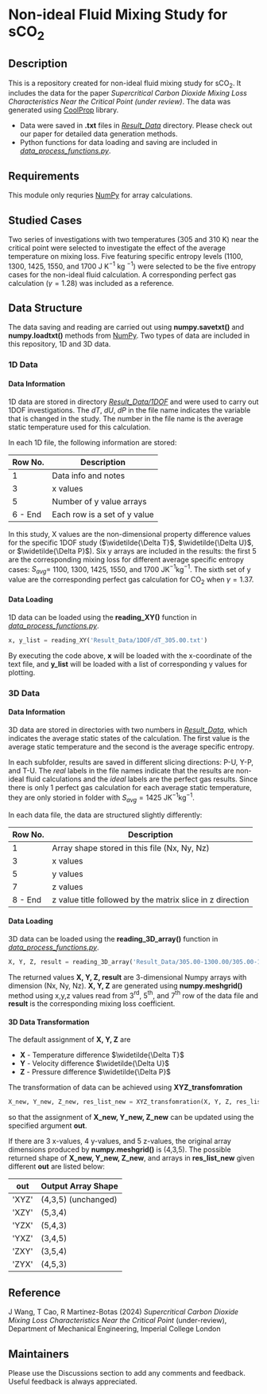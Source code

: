 # Non-ideal Fluid Mixing Study for $\textrm{sCO}_2$

## Description

This is a repository created for non-ideal fluid mixing study for $\textrm{sCO}_2$. It includes the data for the paper *Supercritical Carbon Dioxide Mixing Loss Characteristics Near the Critical Point (under review)*. The data was generated using [CoolProp](https://github.com/CoolProp/CoolProp) library.

- Data were saved in **.txt** files in [*Result_Data*](Result_Data) directory. Please check out our paper for detailed data generation methods.
- Python functions for data loading and saving are included in [*data_process_functions.py*](data_process_functions.py).

## Requirements

This module only requries [NumPy](https://numpy.org/) for array calculations.

## Studied Cases

Two series of investigations with two temperatures (305 and 310 K) near the critical point were selected to investigate the effect of the average temperature on mixing loss. Five featuring specific entropy levels (1100, 1300, 1425, 1550, and 1700 J K$^{-1}$ kg $^{-1}$) were selected to be the five entropy cases for the non-ideal fluid calculation. A corresponding perfect gas calculation ($\gamma = 1.28$) was included as a reference. 

## Data Structure

The data saving and reading are carried out using **numpy.savetxt()** and **numpy.loadtxt()** methods from [NumPy](https://numpy.org/). Two types of data are included in this repository, 1D and 3D data.

### 1D Data

#### Data Information

1D data are stored in directory [*Result_Data/1DOF*](Result_Data/1DOF) and were used to carry out 1DOF investigations. The *dT*, *dU*, *dP* in the file name indicates the variable that is changed in the study. The number in the file name is the average static temperature used for this calculation.

In each 1D file, the following information are stored:

| Row No.     | Description                   |
| -----       | -----------                   |
| 1           | Data info and notes           |
| 3           | x values                      |
| 5           | Number of y value arrays      |
| 6 - End     | Each row is a set of y value  |

In this study, X values are the non-dimensional property difference values for the specific 1DOF study ($\widetilde{\Delta T}$, $\widetilde{\Delta U}$, or $\widetilde{\Delta P}$). Six y arrays are included in the results: the first 5 are the corresponding mixing loss for different average specific entropy cases: $S_{avg} =$ 1100, 1300, 1425, 1550, and 1700 JK$^{-1}$kg$^{-1}$. The sixth set of y value are the corresponding perfect gas calculation for CO$_2$ when $\gamma=1.37$. 

#### Data Loading

1D data can be loaded using the **reading_XY()** function in [*data_process_functions.py*](data_process_functions.py). 

```python
x, y_list = reading_XY('Result_Data/1DOF/dT_305.00.txt')
```

By executing the code above, **x** will be loaded with the x-coordinate of the text file, and **y_list** will be loaded with a list of corresponding y values for plotting.

### 3D Data

#### Data Information

3D data are stored in directories with two numbers in [*Result_Data*](Result_Data), which indicates the average static states of the calculation. The first value is the average static temperature and the second is the average specific entropy.

In each subfolder, results are saved in different slicing directions: P-U, Y-P, and T-U. The *real* labels in the file names indicate that the results are non-ideal fluid calculations and the *ideal* labels are the perfect gas results. Since there is only 1 perfect gas calculation for each average static temperature, they are only storied in folder with $S_{avg}=1425$ JK$^{-1}$kg$^{-1}$.

In each data file, the data are structured slightly differently:

| Row No.     | Description                     |
| -----       | -----------                     |
| 1           | Array shape stored in this file (Nx, Ny, Nz) |
| 3           | x values                        |
| 5           | y values                        |
| 7           | z values                        |
| 8 - End     | z value title followed by the matrix slice in z direction|

#### Data Loading

3D data can be loaded using the **reading_3D_array()** function in [*data_process_functions.py*](data_process_functions.py). 

```python
X, Y, Z, result = reading_3D_array('Result_Data/305.00-1300.00/305.00-1300.00-realTU.txt')
```

The returned values **X, Y, Z, result** are 3-dimensional Numpy arrays with dimension (Nx, Ny, Nz). **X, Y, Z** are generated using **numpy.meshgrid()** method using x,y,z values read from 3$^{\textrm{rd}}$, 5$^{\textrm{th}}$, and 7$^{\textrm{th}}$ row of the data file and **result** is the corresponding mixing loss coefficient.

#### 3D Data Transformation

The default assignment of **X, Y, Z** are 

- **X** - Temperature difference $\widetilde{\Delta T}$
- **Y** - Velocity difference $\widetilde{\Delta U}$
- **Z** - Pressure difference $\widetilde{\Delta P}$

The transformation of data can be achieved using **XYZ_transfomration**

```python
X_new, Y_new, Z_new, res_list_new = XYZ_transfomration(X, Y, Z, res_list, out = 'XZY')
```

so that the assignment of **X_new, Y_new, Z_new** can be updated using the specified argument **out**.

If there are 3 x-values, 4 y-values, and 5 z-values, the original array dimensions produced by **numpy.meshgrid()** is (4,3,5). The possible returned shape of **X_new, Y_new, Z_new**, and arrays in **res_list_new** given different **out** are listed below:

| **out**     | Output Array Shape  |
| -----       | -----------         |
| 'XYZ'       | (4,3,5) (unchanged) |
| 'XZY'       | (5,3,4)             |
| 'YZX'       | (5,4,3)             |
| 'YXZ'       | (3,4,5)             |
| 'ZXY'       | (3,5,4)             |
| 'ZYX'       | (4,5,3)             |



## Reference

J Wang, T Cao, R Martinez-Botas (2024) *Supercritical Carbon Dioxide Mixing Loss Characteristics Near the Critical Point* (under-review), Department of Mechanical Engineering, Imperial College London


## Maintainers

Please use the Discussions section to add any comments and feedback. Useful feedback is always appreciated.
